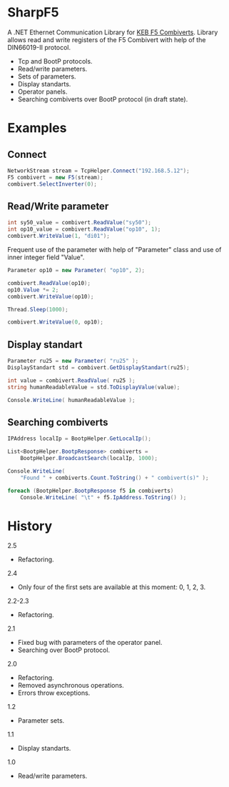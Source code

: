 # SharpF5

A .NET Ethernet Communication Library for [KEB F5 Combiverts](https://www.keb.de/en/products/frequency-inverters/combivert-f5.html). Library allows read and write registers of the F5 Combivert with help of the DIN66019-II protocol.

- Tcp and BootP protocols.
- Read/write parameters.
- Sets of parameters.
- Display standarts.
- Operator panels.
- Searching combiverts over BootP protocol (in draft state).


# Examples

## Connect

```c#
NetworkStream stream = TcpHelper.Connect("192.168.5.12");
F5 combivert = new F5(stream);
combivert.SelectInverter(0);
```


## Read/Write parameter

```c#
int sy50_value = combivert.ReadValue("sy50");
int op10_value = combivert.ReadValue("op10", 1);
combivert.WriteValue(1, "di01");
```

Frequent use of the parameter with help of "Parameter" class and use of inner integer field "Value".

```c#
Parameter op10 = new Parameter( "op10", 2);

combivert.ReadValue(op10);
op10.Value *= 2;
combivert.WriteValue(op10);

Thread.Sleep(1000);

combivert.WriteValue(0, op10);
```


## Display standart

```c#
Parameter ru25 = new Parameter( "ru25" );
DisplayStandart std = combivert.GetDisplayStandart(ru25);

int value = combivert.ReadValue( ru25 );
string humanReadableValue = std.ToDisplayValue(value);

Console.WriteLine( humanReadableValue );
```


## Searching combiverts

```c#
IPAddress localIp = BootpHelper.GetLocalIp();

List<BootpHelper.BootpResponse> combiverts =
	BootpHelper.BroadcastSearch(localIp, 1000);

Console.WriteLine(
	"Found " + combiverts.Count.ToString() + " combivert(s)" );

foreach (BootpHelper.BootpResponse f5 in combiverts)
	Console.WriteLine( "\t" + f5.IpAddress.ToString() );
```


# History

2.5
- Refactoring.

2.4
- Only four of the first sets are available at this moment: 0, 1, 2, 3.

2.2-2.3
- Refactoring.

2.1
- Fixed bug with parameters of the operator panel.
- Searching over BootP protocol.

2.0
- Refactoring.
- Removed asynchronous operations.
- Errors throw exceptions.

1.2
- Parameter sets.

1.1
- Display standarts.

1.0
- Read/write parameters.
